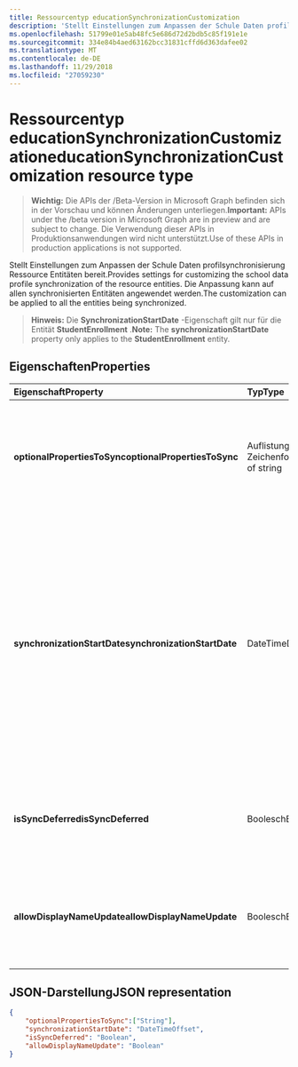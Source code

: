 ```yaml
---
title: Ressourcentyp educationSynchronizationCustomization
description: 'Stellt Einstellungen zum Anpassen der Schule Daten profilsynchronisierung Ressource Entitäten bereit. Die Anpassung kann auf allen synchronisierten Entitäten angewendet werden. '
ms.openlocfilehash: 51799e01e5ab48fc5e686d72d2bdb5c85f191e1e
ms.sourcegitcommit: 334e84b4aed63162bcc31831cffd6d363dafee02
ms.translationtype: MT
ms.contentlocale: de-DE
ms.lasthandoff: 11/29/2018
ms.locfileid: "27059230"
---
```

# <a name="educationsynchronizationcustomization-resource-type"></a><span data-ttu-id="6c87c-104">Ressourcentyp educationSynchronizationCustomization</span><span class="sxs-lookup"><span data-stu-id="6c87c-104">educationSynchronizationCustomization resource type</span></span>

> <span data-ttu-id="6c87c-105">**Wichtig:** Die APIs der /Beta-Version in Microsoft Graph befinden sich in der Vorschau und können Änderungen unterliegen.</span><span class="sxs-lookup"><span data-stu-id="6c87c-105">**Important:** APIs under the /beta version in Microsoft Graph are in preview and are subject to change.</span></span> <span data-ttu-id="6c87c-106">Die Verwendung dieser APIs in Produktionsanwendungen wird nicht unterstützt.</span><span class="sxs-lookup"><span data-stu-id="6c87c-106">Use of these APIs in production applications is not supported.</span></span>

<span data-ttu-id="6c87c-107">Stellt Einstellungen zum Anpassen der Schule Daten profilsynchronisierung Ressource Entitäten bereit.</span><span class="sxs-lookup"><span data-stu-id="6c87c-107">Provides settings for customizing the school data profile synchronization of the resource entities.</span></span> <span data-ttu-id="6c87c-108">Die Anpassung kann auf allen synchronisierten Entitäten angewendet werden.</span><span class="sxs-lookup"><span data-stu-id="6c87c-108">The customization can be applied to all the entities being synchronized.</span></span> 

><span data-ttu-id="6c87c-109">**Hinweis:** Die **SynchronizationStartDate** -Eigenschaft gilt nur für die Entität **StudentEnrollment** .</span><span class="sxs-lookup"><span data-stu-id="6c87c-109">**Note:** The **synchronizationStartDate** property only applies to the **StudentEnrollment** entity.</span></span>

## <a name="properties"></a><span data-ttu-id="6c87c-110">Eigenschaften</span><span class="sxs-lookup"><span data-stu-id="6c87c-110">Properties</span></span>

| <span data-ttu-id="6c87c-111">Eigenschaft</span><span class="sxs-lookup"><span data-stu-id="6c87c-111">Property</span></span> | <span data-ttu-id="6c87c-112">Typ</span><span class="sxs-lookup"><span data-stu-id="6c87c-112">Type</span></span> | <span data-ttu-id="6c87c-113">Beschreibung</span><span class="sxs-lookup"><span data-stu-id="6c87c-113">Description</span></span> |
|:-|:-|:-|
| <span data-ttu-id="6c87c-114">**optionalPropertiesToSync**</span><span class="sxs-lookup"><span data-stu-id="6c87c-114">**optionalPropertiesToSync**</span></span> | <span data-ttu-id="6c87c-115">Auflistung der Zeichenfolge</span><span class="sxs-lookup"><span data-stu-id="6c87c-115">collection of string</span></span> |  <span data-ttu-id="6c87c-116">Die Auflistung von Eigenschaftennamen synchronisieren. Wenn auf null festgelegt, alle Eigenschaften werden synchronisiert.</span><span class="sxs-lookup"><span data-stu-id="6c87c-116">The collection of property names to sync. If set to null, all properties will be synchronized.</span></span>       |
| <span data-ttu-id="6c87c-117">**synchronizationStartDate**</span><span class="sxs-lookup"><span data-stu-id="6c87c-117">**synchronizationStartDate**</span></span> | <span data-ttu-id="6c87c-118">DateTime</span><span class="sxs-lookup"><span data-stu-id="6c87c-118">DateTime</span></span> |  <span data-ttu-id="6c87c-119">Das Datum, das die Synchronisierung gestartet werden soll.</span><span class="sxs-lookup"><span data-stu-id="6c87c-119">The date that the synchronization should start.</span></span> <span data-ttu-id="6c87c-120">Dieser Wert sollte zu einem späteren Zeitpunkt festgelegt werden.</span><span class="sxs-lookup"><span data-stu-id="6c87c-120">This value should be set to a future date.</span></span> <span data-ttu-id="6c87c-121">Wenn der Wert Null, die Ressource synchronisiert werden soll, wenn das Profil Setup abgeschlossen ist.</span><span class="sxs-lookup"><span data-stu-id="6c87c-121">If set to null, the resource will be synchronized when the profile setup completes.</span></span> <span data-ttu-id="6c87c-122">**Hinweis:** Dies gilt nur für die **StudentEnrollment** -Eigenschaft.</span><span class="sxs-lookup"><span data-stu-id="6c87c-122">**Note:** This only applies to the **StudentEnrollment** property.</span></span>      |
|<span data-ttu-id="6c87c-123">**isSyncDeferred**</span><span class="sxs-lookup"><span data-stu-id="6c87c-123">**isSyncDeferred**</span></span> |<span data-ttu-id="6c87c-124">Boolesch</span><span class="sxs-lookup"><span data-stu-id="6c87c-124">Boolean</span></span> | <span data-ttu-id="6c87c-125">Gibt an, ob die Synchronisierung der übergeordneten Entität zu einem späteren Zeitpunkt verzögert ist.</span><span class="sxs-lookup"><span data-stu-id="6c87c-125">Indicates whether synchronization of the parent entity is deferred to a later date.</span></span> |
| <span data-ttu-id="6c87c-126">**allowDisplayNameUpdate**</span><span class="sxs-lookup"><span data-stu-id="6c87c-126">**allowDisplayNameUpdate**</span></span> | <span data-ttu-id="6c87c-127">Boolesch</span><span class="sxs-lookup"><span data-stu-id="6c87c-127">Boolean</span></span> |  <span data-ttu-id="6c87c-128">Gibt an, ob der Anzeigename der Ressource durch die Synchronisierung überschrieben werden kann.</span><span class="sxs-lookup"><span data-stu-id="6c87c-128">Indicates whether the display name of the resource can be overwritten by the sync.</span></span>         |


## <a name="json-representation"></a><span data-ttu-id="6c87c-129">JSON-Darstellung</span><span class="sxs-lookup"><span data-stu-id="6c87c-129">JSON representation</span></span>
<!-- {
  "blockType": "resource",
  "optionalProperties": [

  ],
  "@odata.type": "#microsoft.graph.educationSynchronizationCustomization"
}-->

```json
{  
    "optionalPropertiesToSync":["String"],
    "synchronizationStartDate": "DateTimeOffset",
    "isSyncDeferred": "Boolean",
    "allowDisplayNameUpdate": "Boolean"
}
```
